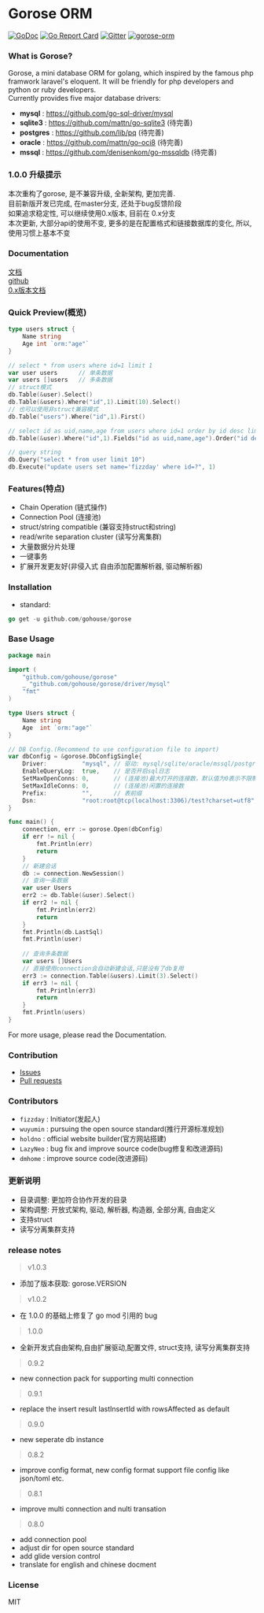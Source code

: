 # Gorose ORM

[![GoDoc](https://godoc.org/github.com/gohouse/gorose?status.svg)](https://godoc.org/github.com/gohouse/gorose)
[![Go Report Card](https://goreportcard.com/badge/github.com/gohouse/gorose)](https://goreportcard.com/report/github.com/gohouse/gorose)
[![Gitter](https://badges.gitter.im/gohouse/gorose.svg)](https://gitter.im/gorose/wechat)
<a target="_blank" href="https://jq.qq.com/?_wv=1027&k=5JJOG9E">
<img border="0" src="http://pub.idqqimg.com/wpa/images/group.png" alt="gorose-orm" title="gorose-orm"></a>

### What is Gorose?

Gorose, a mini database ORM for golang, which inspired by the famous php framwork laravel's eloquent. It will be friendly for php developers and python or ruby developers.  
Currently provides five major database drivers:   
- **mysql** : <https://github.com/go-sql-driver/mysql>  
- **sqlite3** : <https://github.com/mattn/go-sqlite3> (待完善)  
- **postgres** : <https://github.com/lib/pq> (待完善)  
- **oracle** : <https://github.com/mattn/go-oci8> (待完善)  
- **mssql** : <https://github.com/denisenkom/go-mssqldb> (待完善)  

### 1.0.0 升级提示
本次重构了gorose, 是不兼容升级, 全新架构, 更加完善.  
目前新版开发已完成, 在master分支, 还处于bug反馈阶段  
如果追求稳定性, 可以继续使用0.x版本, 目前在 0.x分支  
本次更新, 大部分api的使用不变, 更多的是在配置格式和链接数据库的变化, 所以, 使用习惯上基本不变

### Documentation

[文档](https://www.kancloud.cn/fizz/gorose)  
[github](https://github.com/gohouse/gorose)  
[0.x版本文档](https://gohouse.github.io/gorose/dist/zh-cn/index.html)

### Quick Preview(概览)

```go
type users struct {
	Name string
	Age int `orm:"age"`
}

// select * from users where id=1 limit 1
var user users      // 单条数据
var users []users   // 多条数据
// struct模式
db.Table(&user).Select()
db.Table(&users).Where("id",1).Limit(10).Select()
// 也可以使用非struct兼容模式
db.Table("users").Where("id",1).First()

// select id as uid,name,age from users where id=1 order by id desc limit 10
db.Table(&user).Where("id",1).Fields("id as uid,name,age").Order("id desc").Limit(10).Get()

// query string
db.Query("select * from user limit 10")
db.Execute("update users set name='fizzday' where id=?", 1)
```

### Features(特点)

- Chain Operation (链式操作)  
- Connection Pool (连接池)  
- struct/string compatible (兼容支持struct和string)  
- read/write separation cluster (读写分离集群)  
- 大量数据分片处理  
- 一键事务  
- 扩展开发更友好(非侵入式 自由添加配置解析器, 驱动解析器)  

### Installation

- standard:  
```go
go get -u github.com/gohouse/gorose
```

### Base Usage
```go
package main

import (
	"github.com/gohouse/gorose"
	_ "github.com/gohouse/gorose/driver/mysql"
	"fmt"
)

type Users struct {
	Name string
	Age  int `orm:"age"`
}

// DB Config.(Recommend to use configuration file to import)
var dbConfig = &gorose.DbConfigSingle{
    Driver:          "mysql", // 驱动: mysql/sqlite/oracle/mssql/postgres
    EnableQueryLog:  true,    // 是否开启sql日志
    SetMaxOpenConns: 0,       // (连接池)最大打开的连接数，默认值为0表示不限制
    SetMaxIdleConns: 0,       // (连接池)闲置的连接数
    Prefix:          "",      // 表前缀
    Dsn:             "root:root@tcp(localhost:3306)/test?charset=utf8", // 数据库链接
}

func main() {
	connection, err := gorose.Open(dbConfig)
	if err != nil {
		fmt.Println(err)
		return
	}
	// 新建会话
	db := connection.NewSession()
	// 查询一条数据
	var user Users
	err2 := db.Table(&user).Select()
	if err2 != nil {
		fmt.Println(err2)
		return
	}
	fmt.Println(db.LastSql)
	fmt.Println(user)
	
	// 查询多条数据
	var users []Users
	// 直接使用connection会自动新建会话,只是没有了db复用
	err3 := connection.Table(&users).Limit(3).Select()
	if err3 != nil {
		fmt.Println(err3)
		return
	}
	fmt.Println(users)
}
```
For more usage, please read the Documentation.

### Contribution

- [Issues](https://github.com/gohouse/gorose/issues)
- [Pull requests](https://github.com/gohouse/gorose/pulls)

### Contributors

- `fizzday` : Initiator(发起人)  
- `wuyumin` : pursuing the open source standard(推行开源标准规划)  
- `holdno`  : official website builder(官方网站搭建)  
- `LazyNeo` : bug fix and improve source code(bug修复和改进源码)  
- `dmhome`  : improve source code(改进源码) 

### 更新说明
- 目录调整: 更加符合协作开发的目录  
- 架构调整: 开放式架构, 驱动, 解析器, 构造器, 全部分离, 自由定义  
- 支持struct  
- 读写分离集群支持  
 
### release notes

> v1.0.3

- 添加了版本获取: gorose.VERSION

> v1.0.2

- 在 1.0.0 的基础上修复了 go mod 引用的 bug

> 1.0.0

- 全新开发式自由架构,自由扩展驱动,配置文件, struct支持, 读写分离集群支持

> 0.9.2  

- new connection pack for supporting multi connection

> 0.9.1  

- replace the insert result lastInsertId with rowsAffected as default

> 0.9.0  

- new seperate db instance

> 0.8.2  

- improve config format, new config format support file config like json/toml etc.

> 0.8.1

- improve multi connection and nulti transation

> 0.8.0  

- add connection pool  
- adjust dir for open source standard  
- add glide version control  
- translate for english and chinese docment  

### License

MIT
